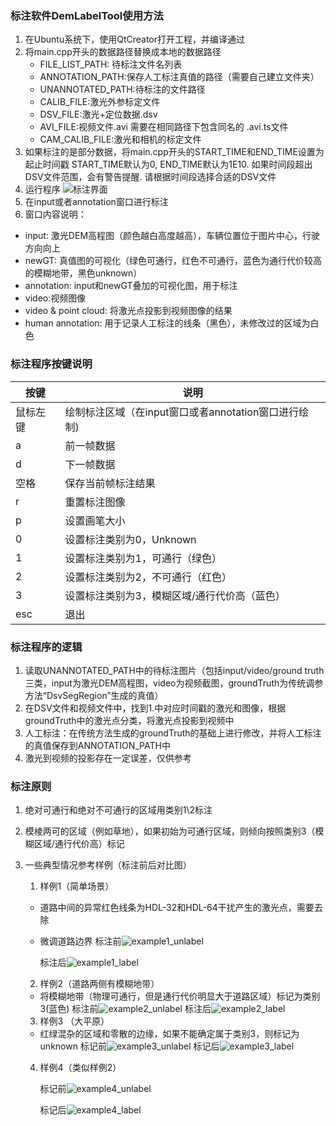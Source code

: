### 标注软件DemLabelTool使用方法

1. 在Ubuntu系统下，使用QtCreator打开工程，并编译通过
2. 将main.cpp开头的数据路径替换成本地的数据路径
    * FILE_LIST_PATH: 待标注文件名列表
    * ANNOTATION_PATH:保存人工标注真值的路径（需要自己建立文件夹）
    * UNANNOTATED_PATH:待标注的文件路径
    * CALIB_FILE:激光外参标定文件
    * DSV_FILE:激光+定位数据.dsv
    * AVI_FILE:视频文件.avi 需要在相同路径下包含同名的 .avi.ts文件
    * CAM_CALIB_FILE:激光和相机的标定文件
3. 如果标注的是部分数据，将main.cpp开头的START_TIME和END_TIME设置为起止时间戳
    START_TIME默认为0, END_TIME默认为1E10. 如果时间段超出DSV文件范围，会有警告提醒. 请根据时间段选择合适的DSV文件
4. 运行程序
    ![标注界面](./resource/desk.png)
5. 在input或者annotation窗口进行标注
6. 窗口内容说明：
  - input: 激光DEM高程图（颜色越白高度越高），车辆位置位于图片中心，行驶方向向上
  - newGT: 真值图的可视化（绿色可通行，红色不可通行，蓝色为通行代价较高的模糊地带，黑色unknown）
  - annotation: input和newGT叠加的可视化图，用于标注
  - video:视频图像
  - video & point cloud: 将激光点投影到视频图像的结果
  - human annotation: 用于记录人工标注的线条（黑色），未修改过的区域为白色

### 标注程序按键说明

|  按键 | 说明  |
| ------------ | ------------ |
|鼠标左键 |绘制标注区域（在input窗口或者annotation窗口进行绘制)|
|a              |  前一帧数据|
|d              |下一帧数据|
|空格        	   | 保存当前帧标注结果|
|r              | 重置标注图像|
|p              		|设置画笔大小|
|0              |  设置标注类别为0，Unknown|
|1              | 设置标注类别为1，可通行（绿色）|
|2              | 设置标注类别为2，不可通行（红色）|
|3 | 设置标注类别为3，模糊区域/通行代价高（蓝色） |
|esc           |退出|

### 标注程序的逻辑

1. 读取UNANNOTATED_PATH中的待标注图片（包括input/video/ground truth三类，input为激光DEM高程图，video为视频截图，groundTruth为传统调参方法“DsvSegRegion”生成的真值）
2. 在DSV文件和视频文件中，找到1.中对应时间戳的激光和图像，根据groundTruth中的激光点分类，将激光点投影到视频中
3. 人工标注：在传统方法生成的groundTruth的基础上进行修改，并将人工标注的真值保存到ANNOTATION_PATH中
4. 激光到视频的投影存在一定误差，仅供参考

### 标注原则

1. 绝对可通行和绝对不可通行的区域用类别1\2标注

2. 模棱两可的区域（例如草地），如果初始为可通行区域，则倾向按照类别3（模糊区域/通行代价高）标记

3. 一些典型情况参考样例（标注前后对比图）

   1. 样例1（简单场景）

   * 道路中间的异常红色线条为HDL-32和HDL-64干扰产生的激光点，需要去除
   * 微调道路边界
      标注前![example1_unlabel](./resource/example1_unlabel.png)

      标注后![example1_label](./resource/example1_label.png)

   2. 样例2（道路两侧有模糊地带）
   * 将模糊地带（物理可通行，但是通行代价明显大于道路区域）标记为类别3(蓝色)
     标注前![example2_unlabel](./resource/example2_unlabel.png)
   标注后![example2_label](./resource/example2_label.png)

   3. 样例3 （大平原）
   * 红绿混杂的区域和零散的边缘，如果不能确定属于类别3，则标记为unknown
   标记前![example3_unlabel](./resource/example3_unlabel.png)
   标记后![example3_label](./resource/example3_label.png)
   4. 样例4（类似样例2）

      标记前![example4_unlabel](./resource/example4_unlabel.png)

      标记后![example4_label](./resource/example4_label.png)

